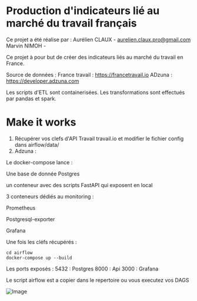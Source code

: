 # Production d'indicateurs lié au marché du travail français
Ce projet a été réalise par :
Aurélien CLAUX - aurelien.claux.pro@gmail.com
Marvin NIMOH - 

Ce projet à pour but de créer des indicateurs liés au marché du travail en France.

Source de données : 
France travail : https://francetravail.io
ADzuna : https://developer.adzuna.com

Les scripts d'ETL sont containerisées.
Les transformations sont effectués par pandas et spark.

# Make it works

1. Récupérer vos clefs d'API Travail travail.io  et modifier le fichier config dans airflow/data/
2. Adzuna :

Le docker-compose lance :

Une base de donnée Postgres  
  
un conteneur avec des scripts FastAPI qui exposent en local
  
3 conteneurs dédiés au monitoring :
  
Prometheus
    
Postgresql-exporter
    
Grafana

Une fois les cléfs récupérés :

    cd airflow
    docker-compose up --build

Les ports exposés : 
5432 : Postgres
8000 : Api
3000 : Grafana

Le script airflow est a copier dans le repertoire ou vous executez vos DAGS







![Image](https://github.com/user-attachments/assets/ec404823-23ef-499d-8260-9bcf151341a7)
